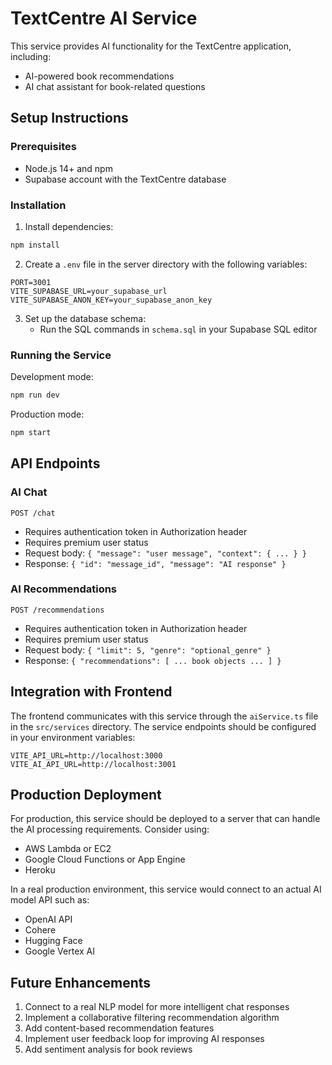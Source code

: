 # TextCentre AI Service

This service provides AI functionality for the TextCentre application, including:
- AI-powered book recommendations
- AI chat assistant for book-related questions

## Setup Instructions

### Prerequisites
- Node.js 14+ and npm
- Supabase account with the TextCentre database

### Installation

1. Install dependencies:
```bash
npm install
```

2. Create a `.env` file in the server directory with the following variables:
```
PORT=3001
VITE_SUPABASE_URL=your_supabase_url
VITE_SUPABASE_ANON_KEY=your_supabase_anon_key
```

3. Set up the database schema:
   - Run the SQL commands in `schema.sql` in your Supabase SQL editor

### Running the Service

Development mode:
```bash
npm run dev
```

Production mode:
```bash
npm start
```

## API Endpoints

### AI Chat
`POST /chat`
- Requires authentication token in Authorization header
- Requires premium user status
- Request body: `{ "message": "user message", "context": { ... } }`
- Response: `{ "id": "message_id", "message": "AI response" }`

### AI Recommendations
`POST /recommendations`
- Requires authentication token in Authorization header
- Requires premium user status
- Request body: `{ "limit": 5, "genre": "optional_genre" }`
- Response: `{ "recommendations": [ ... book objects ... ] }`

## Integration with Frontend

The frontend communicates with this service through the `aiService.ts` file in the `src/services` directory. The service endpoints should be configured in your environment variables:

```
VITE_API_URL=http://localhost:3000
VITE_AI_API_URL=http://localhost:3001
```

## Production Deployment

For production, this service should be deployed to a server that can handle the AI processing requirements. Consider using:
- AWS Lambda or EC2
- Google Cloud Functions or App Engine
- Heroku

In a real production environment, this service would connect to an actual AI model API such as:
- OpenAI API
- Cohere
- Hugging Face
- Google Vertex AI

## Future Enhancements

1. Connect to a real NLP model for more intelligent chat responses
2. Implement a collaborative filtering recommendation algorithm
3. Add content-based recommendation features
4. Implement user feedback loop for improving AI responses
5. Add sentiment analysis for book reviews
